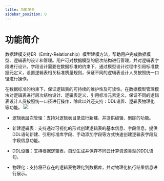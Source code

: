 ```yaml
---
title: 功能简介
sidebar_position: 0
---
```


# 功能简介
数据建模支持ER（Entity-Relationship）模型建模方法，帮助用户完成数据模型、逻辑表的设计和管理。用户可对数据模型的层次结构进行管理，并对逻辑表字段进行设计。字段设计需要在数据标准的约束下，通过模型设计过程中引用标准数据元定义，设置逻辑表相关标准质量规则，保证不同的逻辑表设计人员按照统一口径进行操作。

在数据标准的约束下，保证逻辑表的可持续的维护性及可读性。在数据模型管理模块对逻辑表进行层次结构设计、逻辑表定义，引用标准元素定义，保证不同的逻辑表设计人员按照统一口径进行操作，除此以外还支持：DDL设置、逻辑表物理化等功能。
[![](https://uniplore-docs.oss-cn-chengdu.aliyuncs.com/datastudio/data-model/logic-table-details.png)](https://uniplore-docs.oss-cn-chengdu.aliyuncs.com/datastudio/data-model/logic-table-details.png)
- 逻辑表层次管理：支持对逻辑表目录进行新建，并提供编辑、删除的功能。

- 新建逻辑表：支持通过可视化的形式创建逻辑表的基本信息、字段信息，提供DDL语句新建、引用标准库字段、手动添加字段等方式快速创建逻辑表字段及字段信息功能。

- DDL设置：支持根据逻辑表，自动生成并保存不同云计算资源类型的DDL语句。

- 物理化：支持将已存在的逻辑表物理化到数据库，并对物理化执行结果信息进行展示。